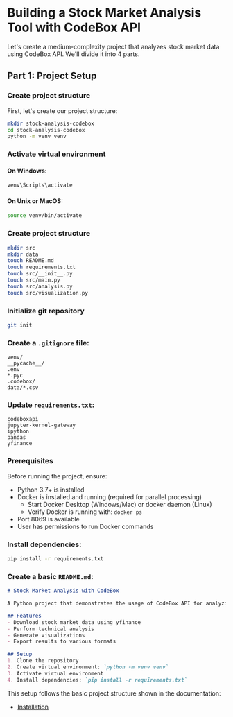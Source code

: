 # Building a Stock Market Analysis Tool with CodeBox API

Let's create a medium-complexity project that analyzes stock market data using CodeBox API. We'll divide it into 4 parts.

## Part 1: Project Setup

### Create project structure
First, let's create our project structure:

```bash
mkdir stock-analysis-codebox
cd stock-analysis-codebox
python -m venv venv
```
### Activate virtual environment
#### On Windows:
```bash
venv\Scripts\activate
```
#### On Unix or MacOS:
```bash
source venv/bin/activate
```

### Create project structure
```bash
mkdir src
mkdir data
touch README.md
touch requirements.txt
touch src/__init__.py
touch src/main.py
touch src/analysis.py
touch src/visualization.py
```

### Initialize git repository
```bash
git init
```

### Create a `.gitignore` file:
```text
venv/
__pycache__/
.env
*.pyc
.codebox/
data/*.csv
```

### Update `requirements.txt`:
```text
codeboxapi
jupyter-kernel-gateway
ipython
pandas
yfinance
```

### Prerequisites
Before running the project, ensure:
- Python 3.7+ is installed
- Docker is installed and running (required for parallel processing)
  - Start Docker Desktop (Windows/Mac) or docker daemon (Linux)
  - Verify Docker is running with: `docker ps`
- Port 8069 is available
- User has permissions to run Docker commands

### Install dependencies:
```bash
pip install -r requirements.txt
```

### Create a basic `README.md`:
```markdown
# Stock Market Analysis with CodeBox

A Python project that demonstrates the usage of CodeBox API for analyzing stock market data.

## Features
- Download stock market data using yfinance
- Perform technical analysis
- Generate visualizations
- Export results to various formats

## Setup
1. Clone the repository
2. Create virtual environment: `python -m venv venv`
3. Activate virtual environment
4. Install dependencies: `pip install -r requirements.txt`
```

This setup follows the basic project structure shown in the documentation:

- [Installation](../quickstart.md#installation)
